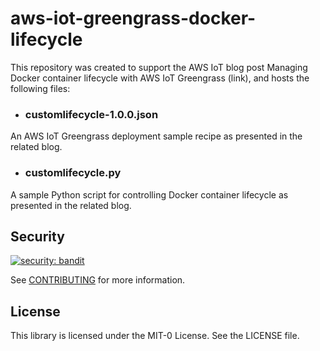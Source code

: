 # aws-iot-greengrass-docker-lifecycle

This repository was created to support the AWS IoT blog post Managing Docker container lifecycle with AWS IoT Greengrass (link), and hosts the following files:

* ### customlifecycle-1.0.0.json
An AWS IoT Greengrass deployment sample recipe as presented in the related blog.

* ### customlifecycle.py
A sample Python script for controlling Docker container lifecycle as presented in the related blog.

## Security

[![security: bandit](https://img.shields.io/badge/security-bandit-yellow.svg)](https://github.com/PyCQA/bandit)

See [CONTRIBUTING](CONTRIBUTING.md#security-issue-notifications) for more information.

## License

This library is licensed under the MIT-0 License. See the LICENSE file.
